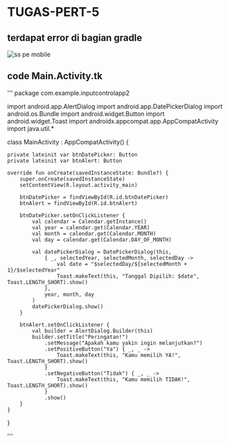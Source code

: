 # TUGAS-PERT-5
## terdapat error di bagian gradle
![ss pe mobile](https://github.com/user-attachments/assets/77684be3-0bc0-4223-916f-2baea715efe3)


## code Main.Activity.tk
''' 
package com.example.inputcontrolapp2

import android.app.AlertDialog
import android.app.DatePickerDialog
import android.os.Bundle
import android.widget.Button
import android.widget.Toast
import androidx.appcompat.app.AppCompatActivity
import java.util.*

class MainActivity : AppCompatActivity() {

    private lateinit var btnDatePicker: Button
    private lateinit var btnAlert: Button

    override fun onCreate(savedInstanceState: Bundle?) {
        super.onCreate(savedInstanceState)
        setContentView(R.layout.activity_main)

        btnDatePicker = findViewById(R.id.btnDatePicker)
        btnAlert = findViewById(R.id.btnAlert)

        btnDatePicker.setOnClickListener {
            val calendar = Calendar.getInstance()
            val year = calendar.get(Calendar.YEAR)
            val month = calendar.get(Calendar.MONTH)
            val day = calendar.get(Calendar.DAY_OF_MONTH)

            val datePickerDialog = DatePickerDialog(this,
                { _, selectedYear, selectedMonth, selectedDay ->
                    val date = "$selectedDay/${selectedMonth + 1}/$selectedYear"
                    Toast.makeText(this, "Tanggal Dipilih: $date", Toast.LENGTH_SHORT).show()
                },
                year, month, day
            )
            datePickerDialog.show()
        }

        btnAlert.setOnClickListener {
            val builder = AlertDialog.Builder(this)
            builder.setTitle("Peringatan!")
                .setMessage("Apakah kamu yakin ingin melanjutkan?")
                .setPositiveButton("Ya") { _, _ ->
                    Toast.makeText(this, "Kamu memilih YA!", Toast.LENGTH_SHORT).show()
                }
                .setNegativeButton("Tidak") { _, _ ->
                    Toast.makeText(this, "Kamu memilih TIDAK!", Toast.LENGTH_SHORT).show()
                }
                .show()
        }
    }
}

'''
